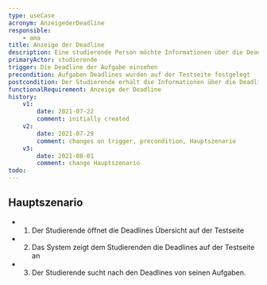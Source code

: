 ```yaml
---
type: useCase
acronym: AnzeigederDeadline
responsible:
    - ama
title: Anzeige der Deadline
description: Eine studierende Person möchte Informationen über die Deadline einer Aufgabe erhalten
primaryActor: studierende
trigger: Die Deadline der Aufgabe einsehen
precondition: Aufgaben Deadlines wurden auf der Testseite festgelegt
postcondition: Der Studierende erhält die Informationen über die Deadline der Aufgaben
functionalRequirement: Anzeige der Deadline
history:
    v1:
        date: 2021-07-22
        comment: initially created
    v2:
        date: 2021-07-29
        comment: changes on trigger, precondition, Hauptszenario
    v3:
        date: 2021-08-01
        comment: change Hauptszenario
todo:
---
```


## Hauptszenario

* 1) Der Studierende öffnet die Deadlines Übersicht auf der Testseite
* 2) Das System zeigt dem Studierenden die Deadlines auf der Testseite an
* 3) Der Studierende sucht nach den Deadlines von seinen Aufgaben.